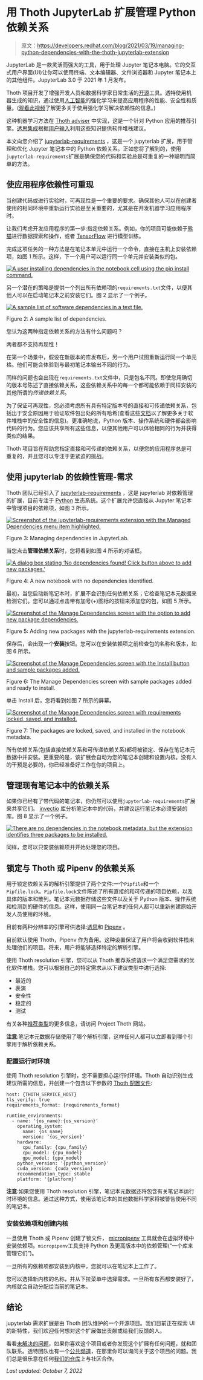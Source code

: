 # 用 Thoth JupyterLab 扩展管理 Python 依赖关系

> 原文：<https://developers.redhat.com/blog/2021/03/19/managing-python-dependencies-with-the-thoth-jupyterlab-extension>

JupyterLab 是一款灵活而强大的工具，用于处理 Jupyter 笔记本电脑。它的交互式用户界面(UI)让你可以使用终端、文本编辑器、文件浏览器和 Jupyter 笔记本上的其他组件。JupyterLab 3.0 于 2021 年 1 月发布。

Thoth 项目开发了增强开发人员和数据科学家日常生活的[开源](/topics/open-source)工具。透特使用机器生成的知识，通过使用[人工智能](/topics/ai-ml)的强化学习来提高应用程序的性能、安全性和质量。([观看此视频](https://www.youtube.com/watch?v=WEJ65Rvj3lc&t=1s)了解更多关于使用强化学习解决依赖性的信息。)

这种机器学习方法在 [Thoth adviser](https://github.com/thoth-station/adviser) 中实现，这是一个针对 Python 应用的推荐引擎。[透思集成](https://github.com/thoth-station/adviser/blob/master/docs/source/integration.rst)根据[用户输入](https://github.com/thoth-station/thamos#using-custom-configuration-file-template)利用这些知识提供软件堆栈建议。

本文向您介绍了 [jupyterlab-requirements](https://github.com/thoth-station/jupyterlab-requirements) ，这是一个 jupyterlab 扩展，用于管理和优化 Jupyter 笔记本中的 Python 依赖关系。正如您将了解到的，使用`jupyterlab-requirements`扩展是确保您的代码和实验总是可重复的一种聪明而简单的方法。

## 使应用程序依赖性可重现

当创建代码或进行实验时，可再现性是一个重要的要求。确保其他人可以在创建者使用的相同环境中重新运行实验是至关重要的，尤其是在开发机器学习应用程序时。

让我们考虑开发应用程序的第一步:指定依赖关系。例如，你的项目可能依赖于[熊猫](https://pandas.pydata.org/docs/getting_started/index.html)进行数据探索和操作，或者 [TensorFlow](https://pypi.org/project/tensorflow/) 进行模型训练。

完成这项任务的一种方法是在笔记本单元中运行一个命令，直接在主机上安装依赖项，如图 1 所示。这样，下一个用户可以运行同一个单元并安装类似的包。

[![A user installing dependencies in the notebook cell using the pip install command.](img/1ee3cb2dc098408a4bad694ac772407f.png "Screenshot from 2020-10-28 11-18-16")](/sites/default/files/blog/2021/01/Screenshot-from-2020-10-28-11-18-16.png)

另一个潜在的策略是提供一个列出所有依赖项的`requirements.txt`文件，以便其他人可以在启动笔记本之前安装它们。图 2 显示了一个例子。

[![A sample list of software dependencies in a text file.](img/e343a4db7a4c9b6b89f20ceb3223aa2e.png "Screenshot from 2020-11-03 08-31-21")](/sites/default/files/blog/2021/01/Screenshot-from-2020-11-03-08-31-21.png)

Figure 2: A sample list of dependencies.

您认为这两种指定依赖关系的方法有什么问题吗？

两者都不支持再现性！

在第一个场景中，假设在新版本的库发布后，另一个用户试图重新运行同一个单元格。他们可能会体验到与最初笔记本输出不同的行为。

同样的问题也会出现在`requirements.txt`文件中，只是包名不同。即使您用确切的版本号陈述了直接依赖关系，这些依赖关系中的每一个都可能依赖于同样安装的其他所谓的*传递依赖关系*。

为了保证可再现性，您必须考虑所有具有特定版本号的直接和可传递依赖关系，包括出于安全原因用于验证软件包出处的所有哈希(查看这些[文档](https://thoth-station.ninja/docs/developers/adviser/provenance_checks.html)以了解更多关于软件堆栈中的安全性的信息)。更准确地说，Python 版本、操作系统和硬件都会影响代码的行为。您应该共享所有这些信息，以便其他用户可以体验相同的行为并获得类似的结果。

Thoth 项目旨在帮助您指定直接和可传递的依赖关系，以便您的应用程序总是可重复的，并且您可以专注于更紧迫的挑战。

## 使用 jupyterlab 的依赖性管理-需求

Thoth 团队已经引入了 [jupyterlab-requirements](https://github.com/thoth-station/jupyterlab-requirements) ，这是 jupyterlab 对依赖管理的扩展，目前专注于 [Python](/blog/category/python/) 生态系统。这个扩展允许您直接从 Jupyter 笔记本中管理项目的依赖项，如图 3 所示。

[![Screenshot of the jupyterlab-requirements extension with the Managed Dependencies menu item highlighted.](img/84287027a718215d9695320b30ef7a43.png "jupyterlab-requirements")](/sites/default/files/blog/2021/01/jupyterlab-requirements.jpg)

Figure 3: Managing dependencies in JupyterLab.

当您点击**管理依赖关系**时，您将看到如图 4 所示的对话框。

[![A dialog box stating ‘No dependencies found! Click button above to add new packages.’](img/2f353d91f8939fa4ce3ce5df50c818b2.png "Screenshot from 2021-01-11 18-31-00")](/sites/default/files/blog/2021/01/Screenshot-from-2021-01-11-18-31-00.png)

Figure 4: A new notebook with no dependencies identified.

最初，当您启动新笔记本时，扩展不会识别任何依赖关系；它检查笔记本元数据来检测它们。您可以通过点击带有加号(+)图标的按钮来添加您的包，如图 5 所示。

[![Screenshot of the Manage Dependencies screen with the option to add new package dependencies.](img/2c28c617af05d1d76fc46e0952908b90.png "Screenshot from 2021-01-11 18-31-48")](/sites/default/files/blog/2021/01/Screenshot-from-2021-01-11-18-31-48.png)

Figure 5: Adding new packages with the jupyterlab-requirements extension.

保存后，会出现一个**安装**按钮。您可以在安装依赖项之前检查包的名称和版本，如图 6 所示。

[![Screenshot of the Manage Dependencies screen with the Install button and sample packages added.](img/9d66fd9bcd92ec275a89575553b8d3e5.png "Screenshot from 2021-01-11 18-46-42")](/sites/default/files/blog/2021/01/Screenshot-from-2021-01-11-18-46-42.png)

Figure 6: The Manage Dependencies screen with sample packages added and ready to install.

单击 Install 后，您将看到如图 7 所示的屏幕。

[![Screenshot of the Manage Dependencies screen with requirements locked, saved, and installed.](img/be062504911d94dabe2dde0e4526a471.png "Screenshot from 2021-01-11 18-53-12")](/sites/default/files/blog/2021/01/Screenshot-from-2021-01-11-18-53-12.png)

Figure 7: The packages are locked, saved, and installed in the notebook metadata.

所有依赖关系(包括直接依赖关系和可传递依赖关系)都将被锁定、保存在笔记本元数据中并安装。更重要的是，该扩展会自动为您的笔记本创建和设置内核。没有人的干预是必要的，你已经准备好工作在你的项目上。

## 管理现有笔记本中的依赖关系

如果你已经有了带代码的笔记本，你仍然可以使用`jupyterlab-requirements`扩展来共享它们。 [invectio](https://pypi.org/project/invectio/) 库分析笔记本中的代码，并建议运行笔记本必须安装的库。图 8 显示了一个例子。

[![There are no dependencies in the notebook metadata, but the extension identifies three packages to be installed.](img/01c58e7a90acba138888bf65c8a305c8.png "Screenshot from 2021-03-18 12-43-05")](/sites/default/files/blog/2021/03/Screenshot-from-2021-03-18-12-43-05.png)

同样，您可以只安装依赖项并开始处理您的项目。

## 锁定与 Thoth 或 Pipenv 的依赖关系

用于锁定依赖关系的解析引擎提供了两个文件:一个`Pipfile`和一个`Pipfile.lock`。`Pipfile.lock`文件陈述了所有直接的和可传递的项目依赖，以及具体的版本和散列。笔记本元数据存储这些文件以及关于 Python 版本、操作系统和检测到的硬件的信息。这样，使用同一台笔记本的任何人都可以重新创建原始开发人员使用的环境。

目前有两种分辨率的引擎可供选择:[透思](https://thoth-station.ninja/)和 [Pipenv](https://github.com/pypa/pipenv) 。

目前默认使用 Thoth，Pipenv 作为备用。这种设置保证了用户将会收到软件栈来处理他们的项目。将来，用户将能够选择特定的解析引擎。

使用 Thoth resolution 引擎，您可以从 Thoth 推荐系统请求一个满足您需求的优化软件堆栈。您可以根据自己的特定需求从以下建议类型中进行选择:

*   最近的
*   表演
*   安全性
*   稳定的
*   测试

有关各种[推荐类型](https://thoth-station.ninja/recommendation-types/)的更多信息，请访问 Project Thoth 网站。

**注意**:笔记本元数据存储使用了哪个解析引擎，这样任何人都可以立即看到哪个引擎用于解析依赖关系。

### 配置运行时环境

使用 Thoth resolution 引擎时，您不需要担心运行时环境。Thoth 自动识别生成建议所需的信息，并创建一个包含以下参数的 [Thoth 配置文件](https://github.com/thoth-station/thamos):

```
host: {THOTH_SERVICE_HOST}
tls_verify: true
requirements_format: {requirements_format}

runtime_environments:
  - name: '{os_name}:{os_version}'
    operating_system:
      name: {os_name}
      version: '{os_version}'
    hardware:
      cpu_family: {cpu_family}
      cpu_model: {cpu_model}
      gpu_model: {gpu_model}
    python_version: '{python_version}'
    cuda_version: {cuda_version}
    recommendation_type: stable
    platform: '{platform}'
```

**注意**:如果您使用 Thoth resolution 引擎，笔记本元数据还将包含有关笔记本运行时环境的信息。通过这种方式，使用该笔记本的其他数据科学家将被警告使用不同的笔记本。

### 安装依赖项和创建内核

一旦使用 Thoth 或 Pipenv 创建了锁文件， [micropipenv](https://pypi.org/project/micropipenv/) 工具就会在虚拟环境中安装依赖项。`micropipenv`工具支持 Python 及更高版本中的依赖管理(“一个库来管理它们”)。

一旦所有的依赖项都安装到内核中，您就可以在笔记本上工作了。

您可以选择新内核的名称，并从下拉菜单中选择需求。一旦所有东西都安装好了，内核就会自动分配给当前的笔记本。

## 结论

jupyterlab 需求扩展是由 Thoth 团队维护的一个开源项目。我们目前正在探索 UI 的新特性，我们欢迎任何想对这个扩展做出贡献或给我们反馈的人。

看看[未解决的问题](https://github.com/thoth-station/jupyterlab-requirements/issues)，如果你喜欢这个项目或者你发现这个扩展有任何问题，就和团队联系。透特团队也有一个[公共频道](https://chat.google.com/room/AAAAVjnVXFk)，在那里你可以询问关于这个项目的问题。我们总是很乐意在任何[我们的仓库](https://github.com/thoth-station)上与社区合作。

*Last updated: October 7, 2022*